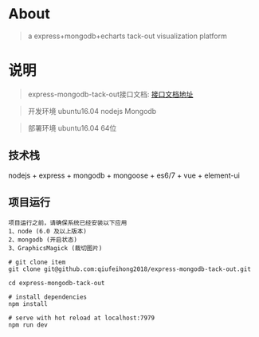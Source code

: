 # About

> a express+mongodb+echarts tack-out visualization platform


# 说明

>  express-mongodb-tack-out接口文档: [接口文档地址](https://github.com/qiufeihong2018/express-mongodb-tack-out/blob/master/API.md) 

>  开发环境 ubuntu16.04  nodejs  Mongodb 

>  部署环境 ubuntu16.04 64位


## 技术栈

nodejs + express + mongodb + mongoose + es6/7 + vue + element-ui


## 项目运行

```
项目运行之前，请确保系统已经安装以下应用
1、node (6.0 及以上版本)
2、mongodb (开启状态)
3、GraphicsMagick (裁切图片)
```

```
# git clone item
git clone git@github.com:qiufeihong2018/express-mongodb-tack-out.git  

cd express-mongodb-tack-out

# install dependencies
npm install

# serve with hot reload at localhost:7979
npm run dev

```